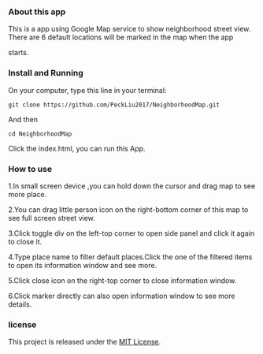 ### About this app

This is a app using Google Map service to show neighborhood street view. There are 6 default locations will be marked in the map when the app

starts.

### Install and Running

On your computer, type this line in your terminal:

```
git clone https://github.com/PeckLiu2017/NeighborhoodMap.git
```

And then

```
cd NeighborhoodMap
```

Click the index.html, you can run this App.

### How to use
1.In small screen device ,you can hold down the cursor and drag map to see more place. 

2.You can drag little person icon on the right-bottom corner of this map to see full screen street view.

3.Click toggle div on the left-top corner to open side panel and click it again to close it.

4.Type place name to filter default places.Click the one of the filtered items to open its information window and see more.

5.Click close icon on the right-top corner to close information window.

6.Click marker directly can also open information window to see more details.

### license

This project is released under the [MIT License](https://opensource.org/licenses/MIT).

